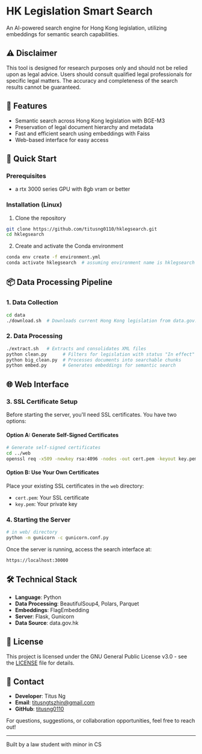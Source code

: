 
# HK Legislation Smart Search

An AI-powered search engine for Hong Kong legislation, utilizing embeddings for semantic search capabilities.

## ⚠️ Disclaimer

This tool is designed for research purposes only and should not be relied upon as legal advice. Users should consult qualified legal professionals for specific legal matters. The accuracy and completeness of the search results cannot be guaranteed.

## 🌟 Features

- Semantic search across Hong Kong legislation with BGE-M3
- Preservation of legal document hierarchy and metadata
- Fast and efficient search using embeddings with Faiss
- Web-based interface for easy access

## 🚀 Quick Start

### Prerequisites

- a rtx 3000 series GPU with 8gb vram or better

### Installation (Linux)

1. Clone the repository
```bash
git clone https://github.com/titusng0110/hklegsearch.git
cd hklegsearch
```

2. Create and activate the Conda environment
```bash
conda env create -f environment.yml
conda activate hklegsearch  # assuming environment name is hklegsearch
```

## 📦 Data Processing Pipeline

### 1. Data Collection
```bash
cd data
./download.sh  # Downloads current Hong Kong legislation from data.gov.hk
```

### 2. Data Processing
```bash
./extract.sh   # Extracts and consolidates XML files
python clean.py      # Filters for legislation with status "In effect"
python big_clean.py  # Processes documents into searchable chunks
python embed.py      # Generates embeddings for semantic search
```

## 🌐 Web Interface

### 3. SSL Certificate Setup
Before starting the server, you'll need SSL certificates. You have two options:

#### Option A: Generate Self-Signed Certificates
```bash
# Generate self-signed certificates
cd ../web
openssl req -x509 -newkey rsa:4096 -nodes -out cert.pem -keyout key.pem -days 365
```

#### Option B: Use Your Own Certificates
Place your existing SSL certificates in the `web` directory:
- `cert.pem`: Your SSL certificate
- `key.pem`: Your private key

### 4. Starting the Server
```bash
# in web/ directory
python -m gunicorn -c gunicorn.conf.py
```

Once the server is running, access the search interface at:
```
https://localhost:30000
```

## 🛠️ Technical Stack

- **Language**: Python
- **Data Processing**: BeautifulSoup4, Polars, Parquet
- **Embeddings**: FlagEmbedding
- **Server**: Flask, Gunicorn
- **Data Source**: data.gov.hk

## 📝 License

This project is licensed under the GNU General Public License v3.0 - see the [LICENSE](LICENSE) file for details.

## 📧 Contact

- **Developer**: Titus Ng
- **Email**: titusngtszhin@gmail.com
- **GitHub**: [titusng0110](https://github.com/titusng0110)

For questions, suggestions, or collaboration opportunities, feel free to reach out!

---
Built by a law student with minor in CS
